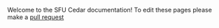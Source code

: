 Welcome to the SFU Cedar documentation! To edit these pages please make a [pull
request](https://github.com/jburzy01/SFUCedarDocs/compare)

